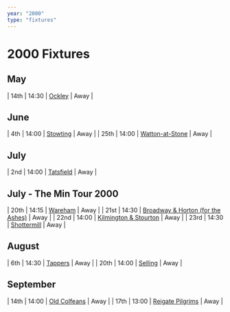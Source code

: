 ```yaml
---
year: "2000"
type: "fixtures"
---
```


# 2000 Fixtures

## May

| 14th | 14:30 | [Ockley](ockley) | Away |

## June

| 4th | 14:00 | [Stowting](stowting) | Away |
| 25th | 14:00 | [Watton-at-Stone](watton-at-stone) | Away |

## July

| 2nd | 14:00 | [Tatsfield](tatsfield) | Away |

## July - The Min Tour 2000

| 20th | 14:15 | [Wareham](wareham) | Away |
| 21st | 14:30 | [Broadway & Horton (for the Ashes)](broadway-and-horton) | Away |
| 22nd | 14:00 | [Kilmington & Stourton](kilmington-and-stourton) | Away |
| 23rd | 14:30 | [Shottermill](shottermill) | Away |

## August

| 6th | 14:30 | [Tappers](tappers) | Away |
| 20th | 14:00 | [Selling](selling) | Away |

## September

| 14th | 14:00 | [Old Colfeans](old-colfeans) | Away |
| 17th | 13:00 | [Reigate Pilgrims](reigate-pilgrims) | Away |
